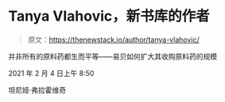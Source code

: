 # Tanya Vlahovic，新书库的作者

> 原文：<https://thenewstack.io/author/tanya-vlahovic/>

并非所有的原料药都生而平等——易贝如何扩大其收购原料药的规模

2021 年 2 月 4 日上午 8:50

坦尼娅·弗拉霍维奇